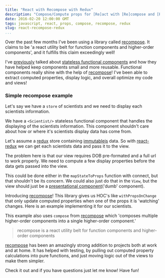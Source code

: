 ```yaml
---
title: "React with Recompose with Redux"
description: "Compose/Compute props for [Re]act with [Re]compose and [Re]dux"
date: 2016-02-20 12:00:00 GMT
tags: javascript, react, props, compose, recompose, redux
slug: react-recompose-redux
...
```


Over the past few months I've been using a library called [recompose](https://github.com/acdlite/recompose). It claims to be 'a react utility belt for function components and higher-order components', and it fulfills this claim exceedingly well!

I've [previously](/functional-redux-ducks) talked about [stateless functional components](http://facebook.github.io/react/blog/2015/10/07/react-v0.14.html#stateless-functional-components) and how they have helped keep components small and more reusable. Functional components really shine with the help of [recompose](https://github.com/acdlite/recompose)! I've been able to extract computed properties, display logic, and overall optimize my code and views!

### Simple recompose example

Let's say we have a `store` of scientists and we need to display each scientists information.

<script src="https://gist.github.com/hartzis/696edd6cb1f1d08a9e1d.js"></script>

We have a `<Scientist/>` stateless functional component that handles the displaying of the scientists information. This component shouldn't care about how or where it's scientists display data has come from.

<script src="https://gist.github.com/hartzis/b6e9530434885dd8ec6e.js"></script>

Let's assume a [redux](https://github.com/reactjs/redux) store containing [immutablejs](https://github.com/facebook/immutable-js/) data. So with [react-redux](https://github.com/reactjs/react-redux) we can get each scientists data and pass it to the view.

<script src="https://gist.github.com/hartzis/1e6de9c07c0ff7ae7636.js"></script>

The problem here is that our view requires DOB pre-formated and a full url to work properly. We need to compute a few display properties before the data gets passed into the view.

This could be done either in the `mapStateToProps` function with connect, but that shouldn't be its concern. We could also just do that in the `View`, but the view should just be a [presentational component](https://medium.com/@dan_abramov/smart-and-dumb-components-7ca2f9a7c7d0#.hs3v6lpjm)('dumb' component).

Introducing [recompose](https://github.com/acdlite/recompose)! This library gives us HOC's like `withPropsOnChange` that only update computed properties when one of the props it is 'watching' changes. Here is an example implementing it for our scientists.

<script src="https://gist.github.com/hartzis/4c6a834e60cb0099edff.js"></script>

This example also uses `compose` from [recompose](https://github.com/acdlite/recompose) which 'composes multiple higher-order components into a single higher-order component.'

> recompose is a react utility belt for function components and higher-order components

[recompose](https://github.com/acdlite/recompose) has been an amazingly strong addition to projects both at work and at home. It has helped with testing, by pulling out computed property calculations into pure functions, and just moving logic out of the views to make them simpler.

Check it out and if you have questions just let me know! Have fun!
